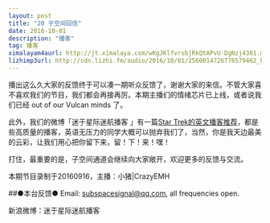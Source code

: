 ```yaml
---
layout: post
title: "20 子空间回信"
date: 2016-10-01
description: "播客"
tag: 播客 
ximalayam4aurl: http://jt.ximalaya.com/wKgJKlfvrsbjRkQtAPvU-DgNzj4361.m4a?channel=rss&album_id=3135361&track_id=22492220&uid=6418191&jt=http://audio.xmcdn.com/group18/M04/48/45/wKgJKlfvrsbjRkQtAPvU-DgNzj4361.m4a
lizhimp3url: http://cdn.lizhi.fm/audio/2016/10/01/2560014726778579462_hd.mp3
---   
```


播出这么久大家的反馈终于可以凑一期听众反馈了，谢谢大家的来信。不管大家喜不喜欢我们的节目，我们都会再接再厉。本期主播们的情绪芯片已上线，或者说我们已经 out of our Vulcan minds 了。

此外，我们的微博「迷于星际迷航播客 」有一篇[Star Trek的英文播客推荐](http://weibo.com/ttarticle/p/show?id=2309404019291941931844#_0)，都是些高质量的播客，英语无压力的同学大概可以抛弃我们了，当然，你是我天边最美的云彩，让我们用心把你留下来，留！下！来！嘿！

打住，最重要的是，子空间通道会继续向大家敞开，欢迎更多的反馈与交流。

本期节目录制于20160916，主播：小猪\|CrazyEMH

##●本台反馈●
Email: subspacesignal@qq.com, all frequencies open.

新浪微博：迷于星际迷航播客
